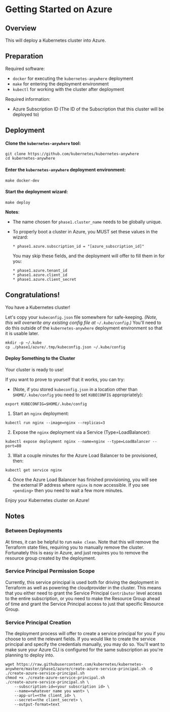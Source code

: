 # Getting Started on Azure

## Overview

This will deploy a Kubernetes cluster into Azure.

## Preparation

Required software:
  * `docker` for executing the `kubernetes-anywhere` deployment
  * `make` for entering the deployment environment
  * `kubectl` for working with the cluster after deployment

Required information:
  * Azure Subscription ID (The ID of the Subscription that this cluster will be deployed to)


## Deployment

#### Clone the `kubernetes-anywhere` tool:

```shell
git clone https://github.com/kubernetes/kubernetes-anywhere
cd kubernetes-anywhere
```

#### Enter the `kubernetes-anywhere` deployment environment:

```shell
make docker-dev
```

#### Start the deployment wizard:

```shell
make deploy
```

**Notes**:
* The name chosen for `phase1.cluster_name` needs to be globally unique.

* To properly boot a cluster in Azure, you MUST set these values in the wizard:

  ```
  * phase1.azure.subscription_id = "[azure_subscription_id]"
  ```

  You may skip these fields, and the deployment will offer to fill them in for you:

  ```
  * phase1.azure.tenant_id
  * phase1.azure.client_id
  * phase1.azure.client_secret
  ```

## Congratulations!

You have a Kubernetes cluster!

Let's copy your `kubeconfig.json` file somewhere for safe-keeping.
*(Note, this will overwrite any existing config file at `~/.kube/config`.)*
You'll need to do this outside of the `kubernetes-anywhere` deployment environment so that it is usable later.

```shell
mkdir -p ~/.kube
cp ./phase1/azure/.tmp/kubeconfig.json ~/.kube/config
```


#### Deploy Something to the Cluster

  Your cluster is ready to use!

  If you want to prove to yourself that it works, you can try:

  * (Note, if you stored `kubeconfig.json` in a location other than `$HOME/.kube/config` you need to set `KUBECONFIG` appropriately):
  ```shell
  export KUBECONFIG=$HOME/.kube/config
  ```

  1. Start an `nginx` deployment:
  ```shell
  kubectl run nginx --image=nginx --replicas=3
  ```

  2. Expose the `nginx` deployment via a Service (Type=LoadBalancer):
  ```shell
  kubectl expose deployment nginx --name=nginx --type=LoadBalancer --port=80
  ```

  3. Wait a couple minutes for the Azure Load Balancer to be provisioned, then:
  ```shell
  kubectl get service nginx
  ```

  4. Once the Azure Load Balancer has finished provisioning, you will see the external IP address where `nginx` is now
  accessible. If you see `<pending>` then you need to wait a few more minutes.

Enjoy your Kubernetes cluster on Azure!

## Notes

### Between Deployments
At times, it can be helpful to run `make clean`. Note that this will remove the Terraform state files, requiring you to manually remove the cluster. Fortunately this is easy in Azure, and just requires you to remove the resource group created by the deployment.

### Service Principal Permission Scope
Currently, this service principal is used both for driving the deployment in Terraform as well as powering the cloudprovider in the cluster. This means that you
either need to grant the Service Principal `Contributor` level access to the entire subscription, or you need to make the Resource Group ahead of time and grant
the Service Principal access to just that specific Resource Group.

### Service Principal Creation
The deployment process will offer to create a service principal for you if you choose to
omit the relevant fields. If you would like to create the service principal and specify the
credentials manually, you may do so. You'll want to make sure your Azure CLI is configured for
the same subscription as you're planning to deploy into.

```shell
wget https://raw.githubusercontent.com/kubernetes/kubernetes-anywhere/master/phase1/azure/create-azure-service-principal.sh -O ./create-azure-service-principal.sh
chmod +x ./create-azure-service-principal.sh
./create-azure-service-principal.sh \
	--subscription-id=<your subscription id> \
	--name=<whatever name you want> \
	--app-url=<the client_id> \
	--secret=<the client_secret> \
	--output-format=text
```

